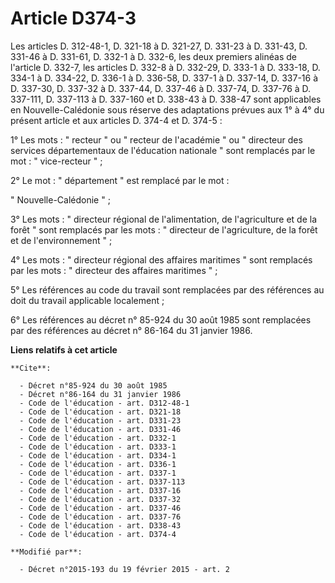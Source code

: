# Article D374-3

Les articles D. 312-48-1, D. 321-18 à D. 321-27, D. 331-23 à D. 331-43, D. 331-46 à D. 331-61, D. 332-1 à D. 332-6, les deux
premiers alinéas de l'article D. 332-7, les articles D. 332-8 à D. 332-29, D. 333-1 à D. 333-18, D. 334-1 à D. 334-22, D.
336-1 à D. 336-58, D. 337-1 à D. 337-14, D. 337-16 à D. 337-30, D. 337-32 à D. 337-44, D. 337-46 à D. 337-74, 
D. 337-76 à D. 337-111, D. 337-113 à D. 337-160 et D. 338-43 à D. 338-47 sont applicables en Nouvelle-Calédonie sous réserve
des adaptations prévues aux 1° à 4° du présent article et aux articles D. 374-4 et D. 374-5 : 

1° Les mots : " recteur " ou " recteur de l'académie " ou " directeur des services départementaux de l'éducation nationale "
sont remplacés par le mot : " vice-recteur " ; 

2° Le mot : " département " est remplacé par le mot : 

" Nouvelle-Calédonie " ; 

3° Les mots : " directeur régional de l'alimentation, de l'agriculture et de la forêt " sont remplacés par les mots : "
directeur de l'agriculture, de la forêt et de l'environnement " ; 

4° Les mots : " directeur régional des affaires maritimes " sont remplacés par les mots : " directeur des affaires maritimes
" ; 

5° Les références au code du travail sont remplacées par des références au doit du travail applicable localement ; 

6° Les références au décret n° 85-924 du 30 août 1985 sont remplacées par des références au décret n° 86-164 du 31 janvier
1986.

**Liens relatifs à cet article**

	**Cite**:

	  - Décret n°85-924 du 30 août 1985
	  - Décret n°86-164 du 31 janvier 1986
	  - Code de l'éducation - art. D312-48-1
	  - Code de l'éducation - art. D321-18
	  - Code de l'éducation - art. D331-23
	  - Code de l'éducation - art. D331-46
	  - Code de l'éducation - art. D332-1
	  - Code de l'éducation - art. D333-1
	  - Code de l'éducation - art. D334-1
	  - Code de l'éducation - art. D336-1
	  - Code de l'éducation - art. D337-1
	  - Code de l'éducation - art. D337-113
	  - Code de l'éducation - art. D337-16
	  - Code de l'éducation - art. D337-32
	  - Code de l'éducation - art. D337-46
	  - Code de l'éducation - art. D337-76
	  - Code de l'éducation - art. D338-43
	  - Code de l'éducation - art. D374-4

	**Modifié par**:

	  - Décret n°2015-193 du 19 février 2015 - art. 2

